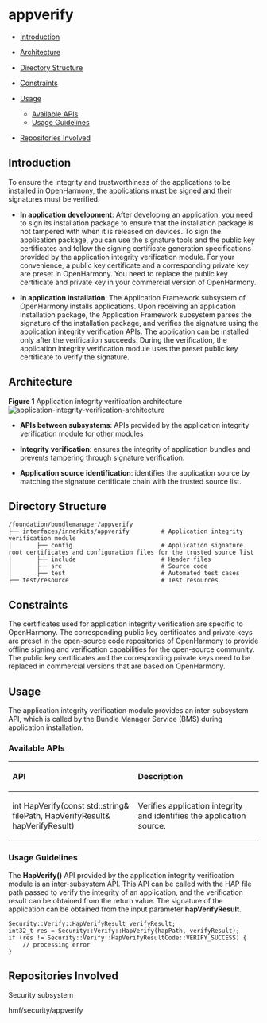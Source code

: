 # appverify<a name="EN-US_TOPIC_0000001096592945"></a>

-   [Introduction](#section11660541593)
-   [Architecture](#section9498162413412)
-   [Directory Structure](#section161941989596)
-   [Constraints](#section119744591305)
-   [Usage](#section1312121216216)
    -   [Available APIs](#section1551164914237)
    -   [Usage Guidelines](#section129654513264)

-   [Repositories Involved](#section1371113476307)

## Introduction<a name="section11660541593"></a>

To ensure the integrity and trustworthiness of the applications to be installed in OpenHarmony, the applications must be signed and their signatures must be verified.

-   **In application development**: After developing an application, you need to sign its installation package to ensure that the installation package is not tampered with when it is released on devices. To sign the application package, you can use the signature tools and the public key certificates and follow the signing certificate generation specifications provided by the application integrity verification module. For your convenience, a public key certificate and a corresponding private key are preset in OpenHarmony. You need to replace the public key certificate and private key in your commercial version of OpenHarmony.

-   **In application installation**: The Application Framework subsystem of OpenHarmony installs applications. Upon receiving an application installation package, the Application Framework subsystem parses the signature of the installation package, and verifies the signature using the application integrity verification APIs. The application can be installed only after the verification succeeds. During the verification, the application integrity verification module uses the preset public key certificate to verify the signature.

## Architecture<a name="section9498162413412"></a>

**Figure  1**  Application integrity verification architecture<a name="fig78941174427"></a>  
![](figures/image_appverify.png "application-integrity-verification-architecture")

-   **APIs between subsystems**: APIs provided by the application integrity verification module for other modules

-   **Integrity verification**: ensures the integrity of application bundles and prevents tampering through signature verification.

-   **Application source identification**: identifies the application source by matching the signature certificate chain with the trusted source list.

## Directory Structure<a name="section161941989596"></a>

```
/foundation/bundlemanager/appverify
├── interfaces/innerkits/appverify         # Application integrity verification module
│       ├── config                         # Application signature root certificates and configuration files for the trusted source list
│       ├── include                        # Header files
│       ├── src                            # Source code
│       ├── test                           # Automated test cases
├── test/resource                          # Test resources
```

## Constraints<a name="section119744591305"></a>

The certificates used for application integrity verification are specific to OpenHarmony. The corresponding public key certificates and private keys are preset in the open-source code repositories of OpenHarmony to provide offline signing and verification capabilities for the open-source community. The public key certificates and the corresponding private keys need to be replaced in commercial versions that are based on OpenHarmony.

## Usage<a name="section1312121216216"></a>

The application integrity verification module provides an inter-subsystem API, which is called by the Bundle Manager Service \(BMS\) during application installation.

### Available APIs<a name="section1551164914237"></a>

<a name="table775715438253"></a>
<table><thead align="left"><tr id="row12757154342519"><th class="cellrowborder" valign="top" width="50.22%" id="mcps1.1.3.1.1"><p id="p1075794372512"><a name="p1075794372512"></a><a name="p1075794372512"></a>API</p>
</th>
<th class="cellrowborder" valign="top" width="49.78%" id="mcps1.1.3.1.2"><p id="p375844342518"><a name="p375844342518"></a><a name="p375844342518"></a>Description</p>
</th>
</tr>
</thead>
<tbody><tr id="row1348165765318"><td class="cellrowborder" valign="top" width="50.22%" headers="mcps1.1.3.1.1 "><p id="p154855755315"><a name="p154855755315"></a><a name="p154855755315"></a>int HapVerify(const std::string&amp; filePath, HapVerifyResult&amp; hapVerifyResult)</p>
</td>
<td class="cellrowborder" valign="top" width="49.78%" headers="mcps1.1.3.1.2 "><p id="p64845775315"><a name="p64845775315"></a><a name="p64845775315"></a>Verifies application integrity and identifies the application source.</p>
</td>
</tr>
</tbody>
</table>

### Usage Guidelines<a name="section129654513264"></a>

The  **HapVerify\(\)**  API provided by the application integrity verification module is an inter-subsystem API. This API can be called with the HAP file path passed to verify the integrity of an application, and the verification result can be obtained from the return value. The signature of the application can be obtained from the input parameter  **hapVerifyResult**.

```
Security::Verify::HapVerifyResult verifyResult;
int32_t res = Security::Verify::HapVerify(hapPath, verifyResult);
if (res != Security::Verify::HapVerifyResultCode::VERIFY_SUCCESS) {
    // processing error
}
```

## Repositories Involved<a name="section1371113476307"></a>

Security subsystem

hmf/security/appverify

